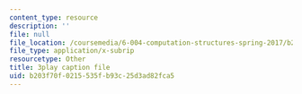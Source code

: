 ```yaml
---
content_type: resource
description: ''
file: null
file_location: /coursemedia/6-004-computation-structures-spring-2017/b203f70f0215535fb93c25d3ad82fca5_RrZ8-1w7iok.vtt
file_type: application/x-subrip
resourcetype: Other
title: 3play caption file
uid: b203f70f-0215-535f-b93c-25d3ad82fca5
---
```

